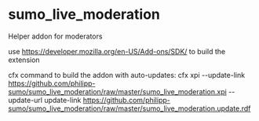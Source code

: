 sumo_live_moderation
====================

Helper addon for moderators

use https://developer.mozilla.org/en-US/Add-ons/SDK/ to build the extension

cfx command to build the addon with auto-updates:
cfx xpi --update-link https://github.com/philipp-sumo/sumo_live_moderation/raw/master/sumo_live_moderation.xpi --update-url update-link https://github.com/philipp-sumo/sumo_live_moderation/raw/master/sumo_live_moderation.update.rdf